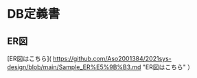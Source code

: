 # DB定義書
## ER図

[ER図はこちら]( https://github.com/Aso2001384/2021sys-design/blob/main/Sample_ER%E5%9B%B3.md "ER図はこちら" ）
